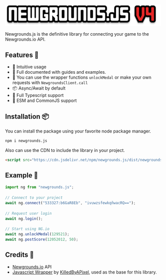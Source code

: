 ![ngjsbanner](assets/newgrounds.js.png)

Newgrounds.js is the definitive library for connecting your game to the Newgrounds.io API.

## Features 🎁

- 🚀 Intuitive usage
- 📖 Full documented with guides and examples.
- 🌟 You can use the wrapper functions `unlockMedal` or make your own requests with `NewgroundsClient.call`
- 📦 Async/Await by default
- 📜 Full Typescript support
- 🍜 ESM and CommonJS support

## Installation 📦

You can install the package using your favorite node package manager.

```bash
npm i newgrounds.js
```

Also can use the CDN to include the library in your project.

```html
<script src="https://cdn.jsdelivr.net/npm/newgrounds.js/dist/newgrounds.js"></script>
```

## Example 📝

```js
import ng from "newgrounds.js";

// Connect to your project
await ng.connect("533327:b6GaR8Eb", "ivuwzsfewkqñwacRQ==");

// Request user login
await ng.login();

// Start using NG.io
await ng.unlockMedal(129521);
await ng.postScore(12052012, 50);
```

## Credits 🙏

- [Newgrounds.io](https://newgrounds.io) API
- [Javascript Wrapper](https://github.com/KilledByAPixel/newgrounds) by [KilledByAPixel](https://github.com/KilledByAPixel), used as the base for this library.
